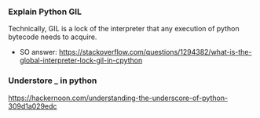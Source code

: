 ### Explain Python GIL
Technically, GIL is a lock of the interpreter that any execution of python bytecode needs to acquire.

* SO answer:
https://stackoverflow.com/questions/1294382/what-is-the-global-interpreter-lock-gil-in-cpython

### Understore _ in python
https://hackernoon.com/understanding-the-underscore-of-python-309d1a029edc
